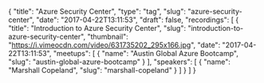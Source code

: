 {
  "title": "Azure Security Center",
  "type": "tag",
  "slug": "azure-security-center",
  "date": "2017-04-22T13:11:53",
  "draft": false,
  "recordings": [
    {
      "title": "Introduction to Azure Security Center",
      "slug": "introduction-to-azure-security-center",
      "thumbnail": "https://i.vimeocdn.com/video/631735202_295x166.jpg",
      "date": "2017-04-22T13:11:53",
      "meetups": [
        {
          "name": "Austin Global Azure Bootcamp",
          "slug": "austin-global-azure-bootcamp"
        }
      ],
      "speakers": [
        {
          "name": "Marshall Copeland",
          "slug": "marshall-copeland"
        }
      ]
    }
  ]
}